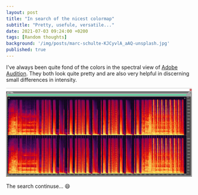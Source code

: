 ```yaml
---
layout: post
title: "In search of the nicest colormap"
subtitle: "Pretty, usefule, versatile..."
date: 2021-07-03 09:24:00 +0200
tags: [Random thoughts]
background: '/img/posts/marc-schulte-KJCyvlA_aAQ-unsplash.jpg'
published: true
---
```


<!-- https://unsplash.com/photos/KJCyvlA_aAQ -->
<!-- https://unsplash.com/photos/mz471WAXhCU -->

I've always been quite fond of the colors in the spectral view of [Adobe Audition](https://www.adobe.com/se/products/audition.html). They both look quite pretty and are also very helpful in discerning small differences in intensity.

<img class="img-fluid" src="/img/posts/audition.jpg" alt="Screenshot">





The search continuse... :smile:
